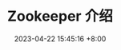 ---
layout: post
title:  Zookeeper 介绍
date:   2023-04-22 15:45:16 +8:00
description: 分布式系统的概念
tags: 架构 分布式
categories: 架构 分布式
giscus_comments: true
---